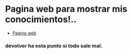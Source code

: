 # Pagina web para mostrar mis conocimientos!..

- [Pagina web](https://gabrielcodigo.com/#/dashboard/)


### devolver ha esta punto si todo sale mal.
